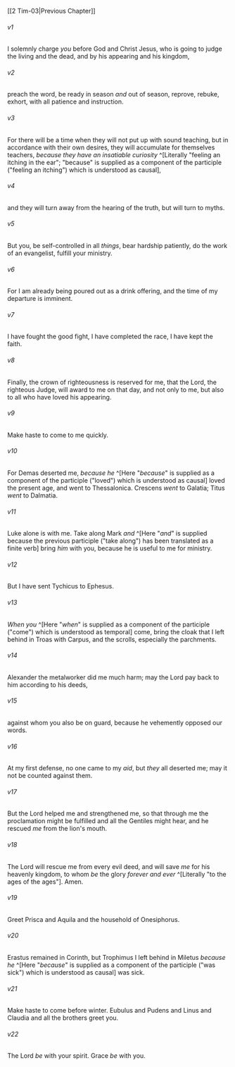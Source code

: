 ﻿---
aliases:
  - 2 Timothy 4
---

[[2 Tim-03|Previous Chapter]]

###### v1
I solemnly charge _you_ before God and Christ Jesus, who is going to judge the living and the dead, and by his appearing and his kingdom,

###### v2
preach the word, be ready in season _and_ out of season, reprove, rebuke, exhort, with all patience and instruction.

###### v3
For there will be a time when they will not put up with sound teaching, but in accordance with their own desires, they will accumulate for themselves teachers, _because they have an insatiable curiosity_ ^[Literally "feeling an itching in the ear"; "because" is supplied as a component of the participle ("feeling an itching") which is understood as causal],

###### v4
and they will turn away from the hearing of the truth, but will turn to myths.

###### v5
But you, be self-controlled in all _things_, bear hardship patiently, do the work of an evangelist, fulfill your ministry.

###### v6
For I am already being poured out as a drink offering, and the time of my departure is imminent.

###### v7
I have fought the good fight, I have completed the race, I have kept the faith.

###### v8
Finally, the crown of righteousness is reserved for me, that the Lord, the righteous Judge, will award to me on that day, and not only to me, but also to all who have loved his appearing.

###### v9
Make haste to come to me quickly.

###### v10
For Demas deserted me, _because he_ ^[Here "_because_" is supplied as a component of the participle ("loved") which is understood as causal] loved the present age, and went to Thessalonica. Crescens _went_ to Galatia; Titus _went_ to Dalmatia.

###### v11
Luke alone is with me. Take along Mark _and_ ^[Here "_and_" is supplied because the previous participle ("take along") has been translated as a finite verb] bring _him_ with you, because he is useful to me for ministry.

###### v12
But I have sent Tychicus to Ephesus.

###### v13
_When you_ ^[Here "_when_" is supplied as a component of the participle ("come") which is understood as temporal] come, bring the cloak that I left behind in Troas with Carpus, and the scrolls, especially the parchments.

###### v14
Alexander the metalworker did me much harm; may the Lord pay back to him according to his deeds,

###### v15
against whom you also be on guard, because he vehemently opposed our words.

###### v16
At my first defense, no one came to my _aid_, but _they_ all deserted me; may it not be counted against them.

###### v17
But the Lord helped me and strengthened me, so that through me the proclamation might be fulfilled and all the Gentiles might hear, and he rescued _me_ from the lion's mouth.

###### v18
The Lord will rescue me from every evil deed, and will save _me_ for his heavenly kingdom, to whom _be_ the glory _forever and ever_ ^[Literally "to the ages of the ages"]. Amen.

###### v19
Greet Prisca and Aquila and the household of Onesiphorus.

###### v20
Erastus remained in Corinth, but Trophimus I left behind in Miletus _because he_ ^[Here "_because_" is supplied as a component of the participle ("was sick") which is understood as causal] was sick.

###### v21
Make haste to come before winter. Eubulus and Pudens and Linus and Claudia and all the brothers greet you.

###### v22
The Lord _be_ with your spirit. Grace _be_ with you.
